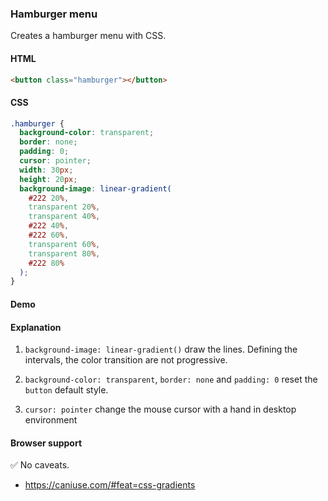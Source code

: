 ### Hamburger menu

Creates a hamburger menu with CSS.

#### HTML

```html
<button class="hamburger"></button>
```

#### CSS

```css
.hamburger {
  background-color: transparent;
  border: none;
  padding: 0;
  cursor: pointer;
  width: 30px;
  height: 20px;
  background-image: linear-gradient(
    #222 20%,
    transparent 20%,
    transparent 40%,
    #222 40%,
    #222 60%,
    transparent 60%,
    transparent 80%,
    #222 80%
  );
}
```

#### Demo

#### Explanation

1. `background-image: linear-gradient()` draw the lines. Defining the intervals, the color transition are not progressive.

2. `background-color: transparent`, `border: none` and `padding: 0` reset the `button` default style.

3. `cursor: pointer` change the mouse cursor with a hand in desktop environment

#### Browser support

<span class="snippet__support-note">✅ No caveats.</span>

- https://caniuse.com/#feat=css-gradients

<!-- tags: visual -->
